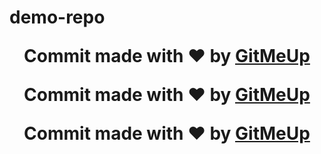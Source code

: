 # demo-repo<p align ="center">Commit made with :heart: by <a href="https://github.com/Aditya-Lawate-codez/gitRobo">GitMeUp</a></p><p align ="center">Commit made with :heart: by <a href="https://github.com/Aditya-Lawate-codez/gitRobo">GitMeUp</a></p><p align ="center">Commit made with :heart: by <a href="https://github.com/Aditya-Lawate-codez/gitRobo">GitMeUp</a></p>
